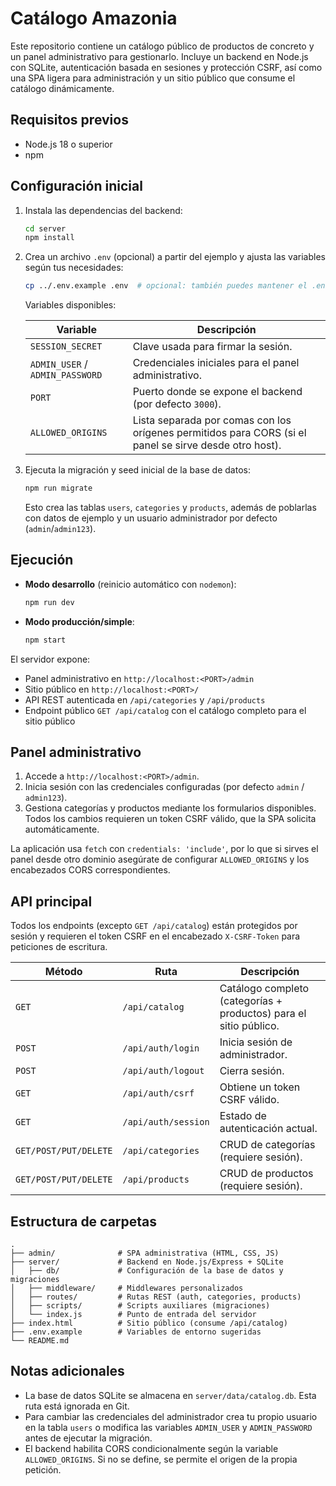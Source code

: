 # Catálogo Amazonia

Este repositorio contiene un catálogo público de productos de concreto y un panel administrativo para gestionarlo. Incluye un backend en Node.js con SQLite, autenticación basada en sesiones y protección CSRF, así como una SPA ligera para administración y un sitio público que consume el catálogo dinámicamente.

## Requisitos previos

- Node.js 18 o superior
- npm

## Configuración inicial

1. Instala las dependencias del backend:

   ```bash
   cd server
   npm install
   ```

2. Crea un archivo `.env` (opcional) a partir del ejemplo y ajusta las variables según tus necesidades:

   ```bash
   cp ../.env.example .env  # opcional: también puedes mantener el .env en la raíz
   ```

   Variables disponibles:

   | Variable | Descripción |
   | --- | --- |
   | `SESSION_SECRET` | Clave usada para firmar la sesión. |
   | `ADMIN_USER` / `ADMIN_PASSWORD` | Credenciales iniciales para el panel administrativo. |
   | `PORT` | Puerto donde se expone el backend (por defecto `3000`). |
   | `ALLOWED_ORIGINS` | Lista separada por comas con los orígenes permitidos para CORS (si el panel se sirve desde otro host). |

3. Ejecuta la migración y seed inicial de la base de datos:

   ```bash
   npm run migrate
   ```

   Esto crea las tablas `users`, `categories` y `products`, además de poblarlas con datos de ejemplo y un usuario administrador por defecto (`admin`/`admin123`).

## Ejecución

- **Modo desarrollo** (reinicio automático con `nodemon`):

  ```bash
  npm run dev
  ```

- **Modo producción/simple**:

  ```bash
  npm start
  ```

El servidor expone:

- Panel administrativo en `http://localhost:<PORT>/admin`
- Sitio público en `http://localhost:<PORT>/`
- API REST autenticada en `/api/categories` y `/api/products`
- Endpoint público `GET /api/catalog` con el catálogo completo para el sitio público

## Panel administrativo

1. Accede a `http://localhost:<PORT>/admin`.
2. Inicia sesión con las credenciales configuradas (por defecto `admin` / `admin123`).
3. Gestiona categorías y productos mediante los formularios disponibles. Todos los cambios requieren un token CSRF válido, que la SPA solicita automáticamente.

La aplicación usa `fetch` con `credentials: 'include'`, por lo que si sirves el panel desde otro dominio asegúrate de configurar `ALLOWED_ORIGINS` y los encabezados CORS correspondientes.

## API principal

Todos los endpoints (excepto `GET /api/catalog`) están protegidos por sesión y requieren el token CSRF en el encabezado `X-CSRF-Token` para peticiones de escritura.

| Método | Ruta | Descripción |
| --- | --- | --- |
| `GET` | `/api/catalog` | Catálogo completo (categorías + productos) para el sitio público. |
| `POST` | `/api/auth/login` | Inicia sesión de administrador. |
| `POST` | `/api/auth/logout` | Cierra sesión. |
| `GET` | `/api/auth/csrf` | Obtiene un token CSRF válido. |
| `GET` | `/api/auth/session` | Estado de autenticación actual. |
| `GET/POST/PUT/DELETE` | `/api/categories` | CRUD de categorías (requiere sesión). |
| `GET/POST/PUT/DELETE` | `/api/products` | CRUD de productos (requiere sesión). |

## Estructura de carpetas

```
.
├── admin/              # SPA administrativa (HTML, CSS, JS)
├── server/             # Backend en Node.js/Express + SQLite
│   ├── db/             # Configuración de la base de datos y migraciones
│   ├── middleware/     # Middlewares personalizados
│   ├── routes/         # Rutas REST (auth, categories, products)
│   ├── scripts/        # Scripts auxiliares (migraciones)
│   └── index.js        # Punto de entrada del servidor
├── index.html          # Sitio público (consume /api/catalog)
├── .env.example        # Variables de entorno sugeridas
└── README.md
```

## Notas adicionales

- La base de datos SQLite se almacena en `server/data/catalog.db`. Esta ruta está ignorada en Git.
- Para cambiar las credenciales del administrador crea tu propio usuario en la tabla `users` o modifica las variables `ADMIN_USER` y `ADMIN_PASSWORD` antes de ejecutar la migración.
- El backend habilita CORS condicionalmente según la variable `ALLOWED_ORIGINS`. Si no se define, se permite el origen de la propia petición.
